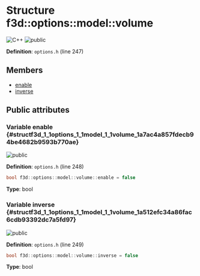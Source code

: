 # Structure f3d::options::model::volume

![][C++]
![][public]

**Definition**: `options.h` (line 247)





## Members

* [enable](structf3d_1_1options_1_1model_1_1volume.md#structf3d_1_1options_1_1model_1_1volume_1a7ac4a857fdecb94be4682b9593b770ae)
* [inverse](structf3d_1_1options_1_1model_1_1volume.md#structf3d_1_1options_1_1model_1_1volume_1a512efc34a86fac6cdb93392dc7a5fd97)

## Public attributes

### Variable enable {#structf3d_1_1options_1_1model_1_1volume_1a7ac4a857fdecb94be4682b9593b770ae}

![][public]

**Definition**: `options.h` (line 248)


```cpp
bool f3d::options::model::volume::enable = false
```








**Type**: bool



### Variable inverse {#structf3d_1_1options_1_1model_1_1volume_1a512efc34a86fac6cdb93392dc7a5fd97}

![][public]

**Definition**: `options.h` (line 249)


```cpp
bool f3d::options::model::volume::inverse = false
```








**Type**: bool



[public]: https://img.shields.io/badge/-public-brightgreen (public)
[C++]: https://img.shields.io/badge/language-C%2B%2B-blue (C++)
[protected]: https://img.shields.io/badge/-protected-yellow (protected)
[const]: https://img.shields.io/badge/-const-lightblue (const)
[static]: https://img.shields.io/badge/-static-lightgrey (static)
[private]: https://img.shields.io/badge/-private-red (private)